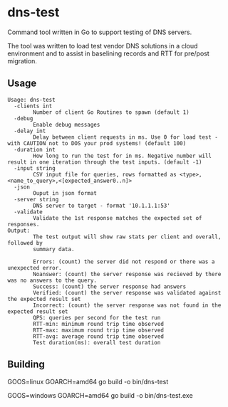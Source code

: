 # dns-test

Command tool written in Go to support testing of DNS servers.

The tool was written to load test vendor DNS solutions in a cloud environment and to assist in baselining records and RTT for pre/post migration.

## Usage

```
Usage: dns-test
  -clients int
        Number of client Go Routines to spawn (default 1)
  -debug
        Enable debug messages
  -delay int
        Delay between client requests in ms. Use 0 for load test - with CAUTION not to DOS your prod systems! (default 100)
  -duration int
        How long to run the test for in ms. Negative number will result in one iteration through the test inputs. (default -1)
  -input string
        CSV input file for queries, rows formatted as <type>,<name_to_query>,<[expected_answer0..n]>
  -json
        Ouput in json format
  -server string
        DNS server to target - format '10.1.1.1:53'
  -validate
        Validate the 1st response matches the expected set of responses.
Output:
        The test output will show raw stats per client and overall, followed by
        summary data.

        Errors: (count) the server did not respond or there was a unexpected error.
        Noanswer: (count) the server response was recieved by there was no answers to the query.
        Success: (count) the server response had answers
        Verified: (count) the server response was validated against the expected result set
        Incorrect: (count) the server response was not found in the expected result set
        QPS: queries per second for the test run
        RTT-min: minimum round trip time observed
        RTT-max: maximum round trip time observed
        RTT-avg: average round trip time observed
        Test duration(ms): overall test duration
```

## Building

GOOS=linux GOARCH=amd64 go build -o bin/dns-test

GOOS=windows GOARCH=amd64 go build -o bin/dns-test.exe

